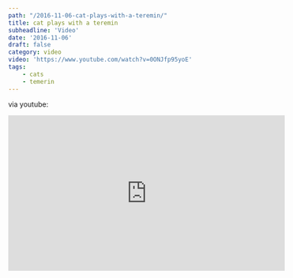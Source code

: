 ```yaml
---
path: "/2016-11-06-cat-plays-with-a-teremin/"
title: cat plays with a teremin
subheadline: 'Video'
date: '2016-11-06'
draft: false
category: video
video: 'https://www.youtube.com/watch?v=0ONJfp95yoE'
tags: 
    - cats
    - temerin
---
```


via youtube:

<iframe width="560" height="315" src="https://www.youtube.com/embed/0ONJfp95yoE" frameborder="0" allowfullscreen></iframe>